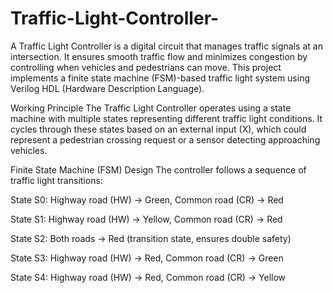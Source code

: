 # Traffic-Light-Controller-
A Traffic Light Controller is a digital circuit that manages traffic signals at an intersection. It ensures smooth traffic flow and minimizes congestion by controlling when vehicles and pedestrians can move. This project implements a finite state machine (FSM)-based traffic light system using Verilog HDL (Hardware Description Language).

Working Principle
The Traffic Light Controller operates using a state machine with multiple states representing different traffic light conditions. It cycles through these states based on an external input (X), which could represent a pedestrian crossing request or a sensor detecting approaching vehicles. 

Finite State Machine (FSM) Design The controller follows a sequence of traffic light transitions:

State S0: Highway road (HW) → Green, Common road (CR) → Red

State S1: Highway road (HW) → Yellow, Common road (CR) → Red

State S2: Both roads → Red (transition state, ensures double safety)

State S3: Highway road (HW) → Red, Common road (CR) → Green

State S4: Highway road (HW) → Red, Common road (CR) → Yellow
